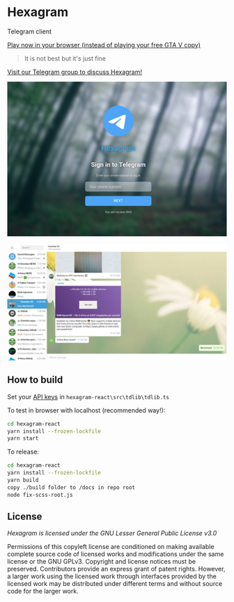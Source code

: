 # Hexagram

Telegram client

[Play now in your browser (instead of playing your free GTA V copy)](https://hexalang.github.io/hexagram/)

> It is not best but it's just fine

[Visit our Telegram group to discuss Hexagram!](https://t.me/joinchat/JFOrZFNUdU9V2AMksky8pA)

![GUI](screenshots/login.jpg?raw=true)


![GUI](screenshots/gui.jpg?raw=true)


## How to build

Set your [API keys](https://core.telegram.org/api/obtaining_api_id) in `hexagram-react\src\tdlib\tdlib.ts`

To test in browser with localhost (recommended way!):

```sh
cd hexagram-react
yarn install --frozen-lockfile
yarn start
```

To release:

```sh
cd hexagram-react
yarn install --frozen-lockfile
yarn build
copy ./build folder to /docs in repo root
node fix-scss-root.js
```

## License

*Hexagram is licensed under the GNU Lesser General Public License v3.0*

Permissions of this copyleft license are conditioned on making available complete source code of licensed works and modifications under the same license or the GNU GPLv3. Copyright and license notices must be preserved. Contributors provide an express grant of patent rights. However, a larger work using the licensed work through interfaces provided by the licensed work may be distributed under different terms and without source code for the larger work.
